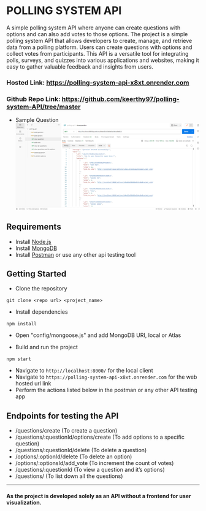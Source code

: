 # POLLING SYSTEM API

A simple polling system API where anyone can create questions with options and can also add votes to those options. The project is a simple polling system API that allows developers to create, manage, and retrieve data from a polling platform. Users can create questions with options and collect votes from participants. This API is a versatile tool for integrating polls, surveys, and quizzes into various applications and websites, making it easy to gather valuable feedback and insights from users.
### Hosted Link: https://polling-system-api-x8xt.onrender.com
### Github Repo Link: https://github.com/keerthy97/polling-system-API/tree/master

- Sample Question
  ![question](./images/view_question.png)

## Requirements

- Install [Node.js](https://nodejs.org/en/)
- Install [MongoDB](https://docs.mongodb.com/manual/installation/)
- Install [Postman](https://www.postman.com/downloads/) or use any other api testing tool

## Getting Started

- Clone the repository

```
git clone <repo url> <project_name>
```

- Install dependencies

```
npm install
```

- Open "config/mongoose.js" and add MongoDB URI, local or Atlas

- Build and run the project

```
npm start
```

- Navigate to `http://localhost:8000/` for the local client
- Navigate to `https://polling-system-api-x8xt.onrender.com` for the web hosted url link
- Perform the actions listed below in the postman or any other API testing app 

## Endpoints for testing the API

- /questions/create (To create a question)
- /questions/:questionId/options/create (To add options to a specific question)
- /questions/:questionId/delete (To delete a question)
- /options/:optionId/delete (To delete an option)
- /options/:optionsId/add_vote (To increment the count of votes)
- /questions/:questionId (To view a question and it’s options)
- /questions/ (To list down all the questions)

---

#### As the project is developed solely as an API without a frontend for user visualization.
